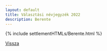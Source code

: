 ```yaml
---
layout: default
title: Választási névjegyzék 2022
description: Berente
---
```


{% include settlementHTMLs/Berente.html %}

[Vissza](./)